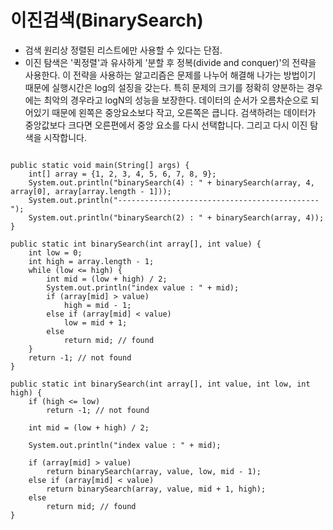 # 이진검색(BinarySearch)  
- 검색 원리상 정렬된 리스트에만 사용할 수 있다는 단점.
- 이진 탐색은 '퀵정렬'과 유사하게 '분할 후 정복(divide and conquer)'의 전략을 사용한다. 이 전략을 사용하는 알고리즘은 문제를 나누어 해결해 나가는 방법이기 때문에 실행시간은 log의 설징을 갖는다. 특히 문제의 크기를 정확히 양분하는 경우에는 최악의 경우라고 logN의 성능을 보장한다.
데이터의 순서가 오름차순으로 되어있기 때문에 왼쪽은 중앙요소보다 작고, 오른쪽은 큽니다. 검색하려는 데이터가 중앙값보다 크다면 오른편에서 중앙 요소를 다시 선택합니다. 그리고 다시 이진 탐색을 시작합니다.

```

public static void main(String[] args) {
    int[] array = {1, 2, 3, 4, 5, 6, 7, 8, 9};
    System.out.println("binarySearch(4) : " + binarySearch(array, 4, array[0], array[array.length - 1]));
    System.out.println("---------------------------------------------");
    System.out.println("binarySearch(2) : " + binarySearch(array, 4));
}

public static int binarySearch(int array[], int value) {
    int low = 0;
    int high = array.length - 1;
    while (low <= high) {
        int mid = (low + high) / 2;
        System.out.println("index value : " + mid);
        if (array[mid] > value)
            high = mid - 1;
        else if (array[mid] < value)
            low = mid + 1;
        else
            return mid; // found
    }
    return -1; // not found
}

public static int binarySearch(int array[], int value, int low, int high) {
    if (high <= low)
        return -1; // not found

    int mid = (low + high) / 2;

    System.out.println("index value : " + mid);

    if (array[mid] > value)
        return binarySearch(array, value, low, mid - 1);
    else if (array[mid] < value)
        return binarySearch(array, value, mid + 1, high);
    else
        return mid; // found
}


```